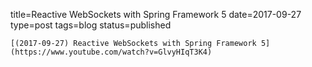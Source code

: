 
title=Reactive WebSockets with Spring Framework 5
date=2017-09-27
type=post
tags=blog
status=published
~~~~~~
[(2017-09-27) Reactive WebSockets with Spring Framework 5](https://www.youtube.com/watch?v=GlvyHIqT3K4) 
            